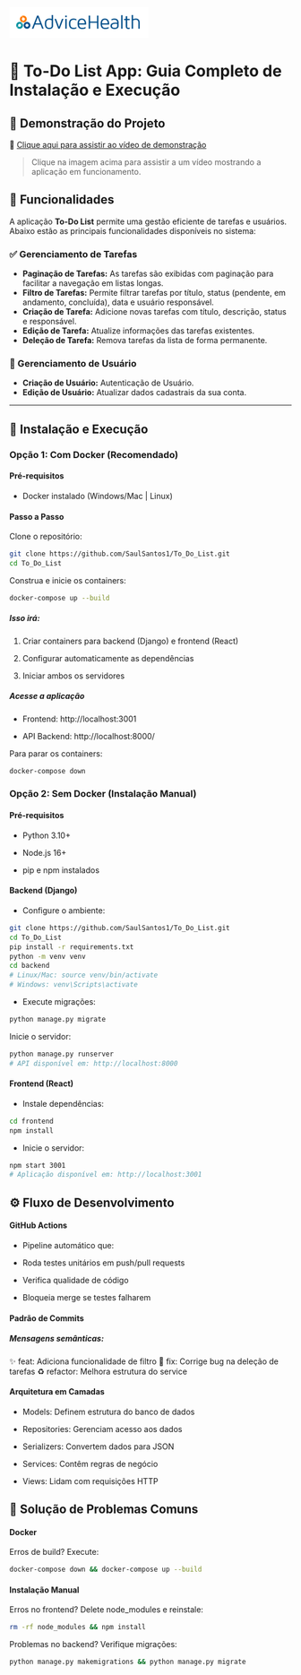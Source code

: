 
![logo adivece](images-videos/logo_advice_150.png)

# 📝 To-Do List App: Guia Completo de Instalação e Execução

## 🎥 Demonstração do Projeto

📂 [Clique aqui para assistir ao vídeo de demonstração](images-videos/To%20Do%20List.mp4)

> Clique na imagem acima para assistir a um vídeo mostrando a aplicação em funcionamento.

## 📌 Funcionalidades

A aplicação **To-Do List** permite uma gestão eficiente de tarefas e usuários. Abaixo estão as principais funcionalidades disponíveis no sistema:

### ✅ Gerenciamento de Tarefas
- **Paginação de Tarefas:** As tarefas são exibidas com paginação para facilitar a navegação em listas longas.
- **Filtro de Tarefas:** Permite filtrar tarefas por título, status (pendente, em andamento, concluída), data e usuário responsável.
- **Criação de Tarefa:** Adicione novas tarefas com título, descrição, status e responsável.
- **Edição de Tarefa:** Atualize informações das tarefas existentes.
- **Deleção de Tarefa:** Remova tarefas da lista de forma permanente.

### 👥 Gerenciamento de Usuário
- **Criação de Usuário:** Autenticação de Usuário.
- **Edição de Usuário:** Atualizar dados cadastrais da sua conta.

---

## 🚀 Instalação e Execução

### Opção 1: Com Docker (Recomendado)

#### Pré-requisitos
- Docker instalado (Windows/Mac | Linux)

#### Passo a Passo

Clone o repositório:

```bash
git clone https://github.com/SaulSantos1/To_Do_List.git
cd To_Do_List
```

Construa e inicie os containers:

```bash
docker-compose up --build
```

##### Isso irá:
1. Criar containers para backend (Django) e frontend (React)

2. Configurar automaticamente as dependências

3. Iniciar ambos os servidores

##### Acesse a aplicação
- Frontend: http://localhost:3001

- API Backend: http://localhost:8000/

Para parar os containers:

```bash
docker-compose down
```

### Opção 2: Sem Docker (Instalação Manual)
#### Pré-requisitos
- Python 3.10+

- Node.js 16+

- pip e npm instalados

#### Backend (Django)
- Configure o ambiente:

```bash
git clone https://github.com/SaulSantos1/To_Do_List.git
cd To_Do_List
pip install -r requirements.txt
python -m venv venv
cd backend
# Linux/Mac: source venv/bin/activate
# Windows: venv\Scripts\activate
```

- Execute migrações:

```bash
python manage.py migrate
```

Inicie o servidor:

```bash
python manage.py runserver
# API disponível em: http://localhost:8000
```

#### Frontend (React)
- Instale dependências:

```bash
cd frontend
npm install
```

- Inicie o servidor:

```bash
npm start 3001
# Aplicação disponível em: http://localhost:3001
```

## ⚙️ Fluxo de Desenvolvimento
#### GitHub Actions
- Pipeline automático que:

- Roda testes unitários em push/pull requests

- Verifica qualidade de código

- Bloqueia merge se testes falharem

#### Padrão de Commits

##### Mensagens semânticas:


:sparkles: feat: Adiciona funcionalidade de filtro
:bug: fix: Corrige bug na deleção de tarefas
:recycle: refactor: Melhora estrutura do service

#### Arquitetura em Camadas
- Models: Definem estrutura do banco de dados

- Repositories: Gerenciam acesso aos dados

- Serializers: Convertem dados para JSON

- Services: Contêm regras de negócio

- Views: Lidam com requisições HTTP

## 🔧 Solução de Problemas Comuns
#### Docker
Erros de build? Execute:

```bash
docker-compose down && docker-compose up --build
```
#### Instalação Manual
Erros no frontend? Delete node_modules e reinstale:

```bash
rm -rf node_modules && npm install
```

Problemas no backend? Verifique migrações:

```bash
python manage.py makemigrations && python manage.py migrate
```
